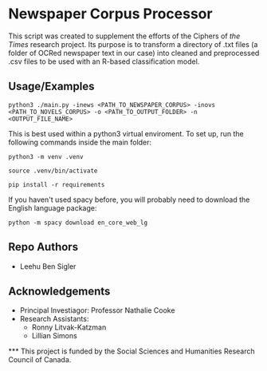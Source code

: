 
# Newspaper Corpus Processor

This script was created to supplement the efforts 
of the Ciphers of _the Times_ research project. 
Its purpose is to transform a directory of .txt files 
(a folder of OCRed newspaper text in our case) into 
cleaned and preprocessed .csv files to be used with an R-based
classification model.

## Usage/Examples

```python3 ./main.py -inews <PATH_TO_NEWSPAPER_CORPUS> -inovs <PATH_TO_NOVELS_CORPUS> -o <PATH_TO_OUTPUT_FOLDER> -n <OUTPUT_FILE_NAME>```

This is best used within a python3 virtual enviroment.
To set up, run the following commands inside the main folder:


`python3 -m venv .venv`

`source .venv/bin/activate`

`pip install -r requirements`

If you haven't used spacy before, you will probably need to download the English language package:

`python -m spacy download en_core_web_lg`

## Repo Authors

- Leehu Ben Sigler


## Acknowledgements

 - Principal Investiagor: Professor Nathalie Cooke
 - Research Assistants:
    - Ronny Litvak-Katzman
    - Lillian Simons
   
*** This project is funded by the Social Sciences and Humanities Research Council of Canada.

